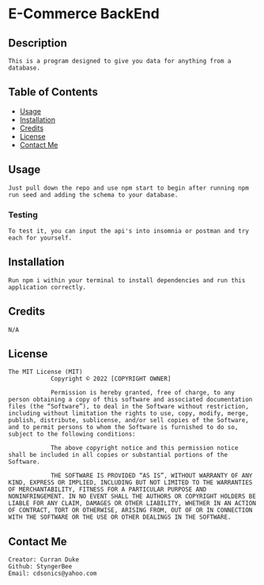 # E-Commerce BackEnd

## Description
    This is a program designed to give you data for anything from a database.
## Table of Contents

* [Usage](#usage)
* [Installation](#installation)
* [Credits](#credits)
* [License](#license)
* [Contact Me](#contact-me)
    

## Usage 
    Just pull down the repo and use npm start to begin after running npm run seed and adding the schema to your database.

    
### Testing
    To test it, you can input the api's into insomnia or postman and try each for yourself.
## Installation
    Run npm i within your terminal to install dependencies and run this application correctly.
## Credits
    N/A
## License
    The MIT License (MIT)
                Copyright © 2022 [COPYRIGHT OWNER]
                
                Permission is hereby granted, free of charge, to any person obtaining a copy of this software and associated documentation files (the “Software”), to deal in the Software without restriction, including without limitation the rights to use, copy, modify, merge, publish, distribute, sublicense, and/or sell copies of the Software, and to permit persons to whom the Software is furnished to do so, subject to the following conditions:
                
                The above copyright notice and this permission notice shall be included in all copies or substantial portions of the Software.
                
                THE SOFTWARE IS PROVIDED “AS IS”, WITHOUT WARRANTY OF ANY KIND, EXPRESS OR IMPLIED, INCLUDING BUT NOT LIMITED TO THE WARRANTIES OF MERCHANTABILITY, FITNESS FOR A PARTICULAR PURPOSE AND NONINFRINGEMENT. IN NO EVENT SHALL THE AUTHORS OR COPYRIGHT HOLDERS BE LIABLE FOR ANY CLAIM, DAMAGES OR OTHER LIABILITY, WHETHER IN AN ACTION OF CONTRACT, TORT OR OTHERWISE, ARISING FROM, OUT OF OR IN CONNECTION WITH THE SOFTWARE OR THE USE OR OTHER DEALINGS IN THE SOFTWARE.
## Contact Me
    Creator: Curran Duke
    Github: StyngerBee
    Email: cdsonics@yahoo.com
    